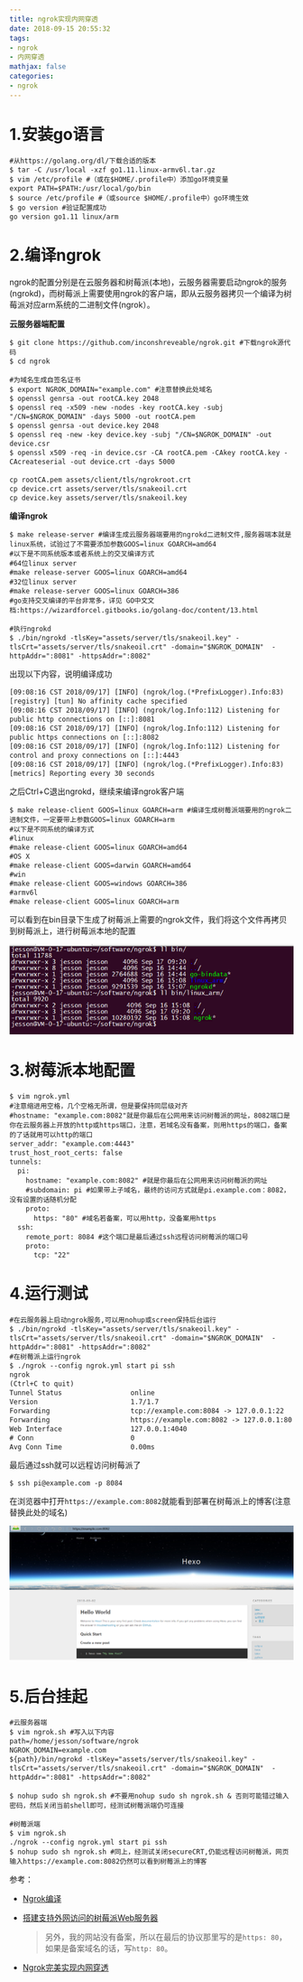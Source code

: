 ```yaml
---
title: ngrok实现内网穿透
date: 2018-09-15 20:55:32
tags:
- ngrok
- 内网穿透
mathjax: false
categories:
- ngrok
---
```


# 1.安装go语言

```shell
#从https://golang.org/dl/下载合适的版本
$ tar -C /usr/local -xzf go1.11.linux-armv6l.tar.gz
$ vim /etc/profile #（或在$HOME/.profile中）添加go环境变量
export PATH=$PATH:/usr/local/go/bin
$ source /etc/profile #（或source $HOME/.profile中）go环境生效
$ go version #验证配置成功
go version go1.11 linux/arm
```

<!--more-->

# 2.编译ngrok

​	ngrok的配置分别是在云服务器和树莓派(本地)，云服务器需要启动ngrok的服务(ngrokd)，而树莓派上需要使用ngrok的客户端，即从云服务器拷贝一个编译为树莓派对应arm系统的二进制文件(ngrok）。

**云服务器端配置**

```shell
$ git clone https://github.com/inconshreveable/ngrok.git #下载ngrok源代码
$ cd ngrok

#为域名生成自签名证书
$ export NGROK_DOMAIN="example.com" #注意替换此处域名
$ openssl genrsa -out rootCA.key 2048
$ openssl req -x509 -new -nodes -key rootCA.key -subj "/CN=$NGROK_DOMAIN" -days 5000 -out rootCA.pem
$ openssl genrsa -out device.key 2048
$ openssl req -new -key device.key -subj "/CN=$NGROK_DOMAIN" -out device.csr
$ openssl x509 -req -in device.csr -CA rootCA.pem -CAkey rootCA.key -CAcreateserial -out device.crt -days 5000

cp rootCA.pem assets/client/tls/ngrokroot.crt
cp device.crt assets/server/tls/snakeoil.crt
cp device.key assets/server/tls/snakeoil.key
```

**编译ngrok**

```shell
$ make release-server #编译生成云服务器端要用的ngrokd二进制文件,服务器端本就是linux系统，试验过了不需要添加参数GOOS=linux GOARCH=amd64
#以下是不同系统版本或者系统上的交叉编译方式
#64位linux server
#make release-server GOOS=linux GOARCH=amd64
#32位linux server
#make release-server GOOS=linux GOARCH=386
#go支持交叉编译的平台非常多，详见 GO中文文档:https://wizardforcel.gitbooks.io/golang-doc/content/13.html

#执行ngrokd
$ ./bin/ngrokd -tlsKey="assets/server/tls/snakeoil.key" -tlsCrt="assets/server/tls/snakeoil.crt" -domain="$NGROK_DOMAIN"  -httpAddr=":8081" -httpsAddr=":8082"
```

出现以下内容，说明编译成功

```shell
[09:08:16 CST 2018/09/17] [INFO] (ngrok/log.(*PrefixLogger).Info:83) [registry] [tun] No affinity cache specified
[09:08:16 CST 2018/09/17] [INFO] (ngrok/log.Info:112) Listening for public http connections on [::]:8081
[09:08:16 CST 2018/09/17] [INFO] (ngrok/log.Info:112) Listening for public https connections on [::]:8082
[09:08:16 CST 2018/09/17] [INFO] (ngrok/log.Info:112) Listening for control and proxy connections on [::]:4443
[09:08:16 CST 2018/09/17] [INFO] (ngrok/log.(*PrefixLogger).Info:83) [metrics] Reporting every 30 seconds
```

之后Ctrl+C退出ngrokd，继续来编译ngrok客户端

```shell
$ make release-client GOOS=linux GOARCH=arm #编译生成树莓派端要用的ngrok二进制文件，一定要带上参数GOOS=linux GOARCH=arm
#以下是不同系统的编译方式
#linux
#make release-client GOOS=linux GOARCH=amd64
#OS X
#make release-client GOOS=darwin GOARCH=amd64
#win
#make release-client GOOS=windows GOARCH=386
#armv6l
#make release-client GOOS=linux GOARCH=arm
```

可以看到在bin目录下生成了树莓派上需要的ngrok文件，我们将这个文件再拷贝到树莓派上，进行树莓派本地的配置

![](ngrok实现内网穿透/20180917092408.png)

# 3.树莓派本地配置

```shell
$ vim ngrok.yml
#注意缩进用空格，几个空格无所谓，但是要保持同层级对齐
#hostname: "example.com:8082"就是你最后在公网用来访问树莓派的网址，8082端口是你在云服务器上开放的http或https端口，注意，若域名没有备案，则用https的端口，备案的了话就用可以http的端口
server_addr: "example.com:4443"
trust_host_root_certs: false
tunnels:
  pi:
    hostname: "example.com:8082" #就是你最后在公网用来访问树莓派的网址
    #subdomain: pi #如果带上子域名，最终的访问方式就是pi.example.com：8082，没有设置的话随机分配
    proto:
      https: "80" #域名若备案，可以用http，没备案用https
  ssh:
    remote_port: 8084 #这个端口是最后通过ssh远程访问树莓派的端口号
    proto:
      tcp: "22"
```

# 4.运行测试

```shell
#在云服务器上启动ngrok服务,可以用nohup或screen保持后台运行
$ ./bin/ngrokd -tlsKey="assets/server/tls/snakeoil.key" -tlsCrt="assets/server/tls/snakeoil.crt" -domain="$NGROK_DOMAIN"  -httpAddr=":8081" -httpsAddr=":8082"
#在树莓派上运行ngrok
$ ./ngrok --config ngrok.yml start pi ssh
ngrok                                                                                                                                                         (Ctrl+C to quit)    
Tunnel Status                 online                                                   
Version                       1.7/1.7                                                   
Forwarding                    tcp://example.com:8084 -> 127.0.0.1:22                   
Forwarding                    https://example.com:8082 -> 127.0.0.1:80                 
Web Interface                 127.0.0.1:4040                                           
# Conn                        0                                                         
Avg Conn Time                 0.00ms                              
```

最后通过ssh就可以远程访问树莓派了

```shell
$ ssh pi@example.com -p 8084 
```

在浏览器中打开`https://example.com:8082`就能看到部署在树莓派上的博客(注意替换此处的域名)

![](ngrok实现内网穿透/20180917095241.png)

# 5.后台挂起

```shell
#云服务器端
$ vim ngrok.sh #写入以下内容
path=/home/jesson/software/ngrok
NGROK_DOMAIN=example.com
${path}/bin/ngrokd -tlsKey="assets/server/tls/snakeoil.key" -tlsCrt="assets/server/tls/snakeoil.crt" -domain="$NGROK_DOMAIN"  -httpAddr=":8081" -httpsAddr=":8082"

$ nohup sudo sh ngrok.sh #不要用nohup sudo sh ngrok.sh & 否则可能错过输入密码，然后关闭当前shell即可，经测试树莓派端仍可连接

#树莓派端
$ vim ngrok.sh
./ngrok --config ngrok.yml start pi ssh
$ nohup sudo sh ngrok.sh #同上，经测试关闭secureCRT,仍能远程访问树莓派，网页输入https://example.com:8082仍然可以看到树莓派上的博客
```

参考：

- [Ngrok编译](https://my.oschina.net/dingdayu/blog/1525454)

- [搭建支持外网访问的树莓派Web服务器](https://i.itest.ren/2016/07/22/RaspberryPi-ngrok-ittun.com/)

  > 另外，我的网站没有备案，所以在最后的协议那里写的是`https: 80`，如果是备案域名的话，写`http: 80`。

- [Ngrok完美实现内网穿透](https://zhuanlan.zhihu.com/p/29019562)